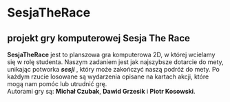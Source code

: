 # SesjaTheRace #
## projekt gry komputerowej Sesja The Race ##
**SesjaTheRace** jest to planszowa gra komputerowa 2D, w której wcielamy się w rolę studenta. Naszym zadaniem jest jak najszybsze dotarcie do mety, unikając potworka 
***sesji***
, który może zakończyć naszą podróż do mety. Po każdym rzucie losowane są wydarzenia opisane na kartach akcji, które mogą nam pomóc lub utrudnić grę. <br/>
Autorami gry są: **Michał Czubak**, **Dawid Grzesik** i **Piotr Kosowski**.
